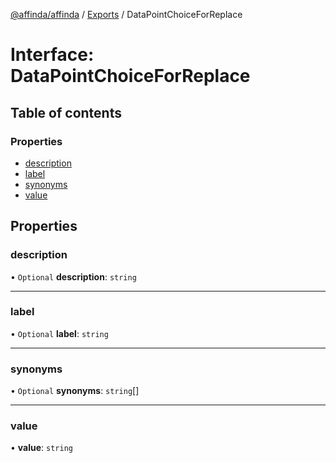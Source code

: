 [@affinda/affinda](../README.md) / [Exports](../modules.md) / DataPointChoiceForReplace

# Interface: DataPointChoiceForReplace

## Table of contents

### Properties

- [description](DataPointChoiceForReplace.md#description)
- [label](DataPointChoiceForReplace.md#label)
- [synonyms](DataPointChoiceForReplace.md#synonyms)
- [value](DataPointChoiceForReplace.md#value)

## Properties

### description

• `Optional` **description**: `string`

___

### label

• `Optional` **label**: `string`

___

### synonyms

• `Optional` **synonyms**: `string`[]

___

### value

• **value**: `string`
